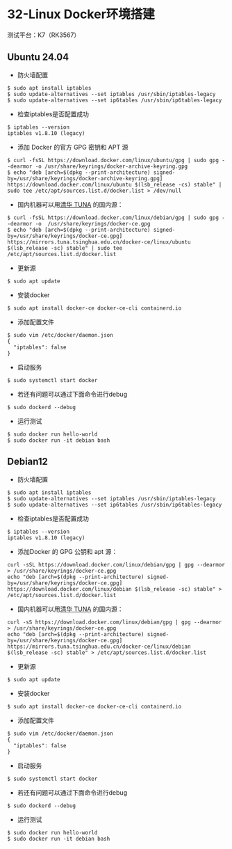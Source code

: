 # 32-Linux Docker环境搭建

测试平台：K7（RK3567）



## Ubuntu 24.04

* 防火墙配置

```shell
$ sudo apt install iptables
$ sudo update-alternatives --set iptables /usr/sbin/iptables-legacy
$ sudo update-alternatives --set ip6tables /usr/sbin/ip6tables-legacy
```

* 检查iptables是否配置成功

```shell
$ iptables --version
iptables v1.8.10 (legacy)
```

- 添加 Docker 的官方 GPG 密钥和 APT 源

```shell
$ curl -fsSL https://download.docker.com/linux/ubuntu/gpg | sudo gpg --dearmor -o /usr/share/keyrings/docker-archive-keyring.gpg
$ echo "deb [arch=$(dpkg --print-architecture) signed-by=/usr/share/keyrings/docker-archive-keyring.gpg] https://download.docker.com/linux/ubuntu $(lsb_release -cs) stable" | sudo tee /etc/apt/sources.list.d/docker.list > /dev/null
```

* 国内机器可以用[清华 TUNA](https://mirrors.tuna.tsinghua.edu.cn/) 的国内源：

```shell
$ curl -fsSL https://download.docker.com/linux/debian/gpg | sudo gpg --dearmor -o  /usr/share/keyrings/docker-ce.gpg
$ echo "deb [arch=$(dpkg --print-architecture) signed-by=/usr/share/keyrings/docker-ce.gpg] https://mirrors.tuna.tsinghua.edu.cn/docker-ce/linux/ubuntu $(lsb_release -sc) stable" | sudo tee /etc/apt/sources.list.d/docker.list
```

* 更新源

```shell
$ sudo apt update
```

* 安装docker

```shell
$ sudo apt install docker-ce docker-ce-cli containerd.io
```

* 添加配置文件

```shell
$ sudo vim /etc/docker/daemon.json
{
  "iptables": false
}
```

* 启动服务

```shell
$ sudo systemctl start docker
```

* 若还有问题可以通过下面命令进行debug

```shell
$ sudo dockerd --debug
```

* 运行测试

```shell
$ sudo docker run hello-world
$ sudo docker run -it debian bash
```



## Debian12

* 防火墙配置

```shell
$ sudo apt install iptables
$ sudo update-alternatives --set iptables /usr/sbin/iptables-legacy
$ sudo update-alternatives --set ip6tables /usr/sbin/ip6tables-legacy
```

* 检查iptables是否配置成功

```shell
$ iptables --version
iptables v1.8.10 (legacy)
```


*  添加Docker 的 GPG 公钥和 apt 源：

```
curl -sSL https://download.docker.com/linux/debian/gpg | gpg --dearmor > /usr/share/keyrings/docker-ce.gpg
echo "deb [arch=$(dpkg --print-architecture) signed-by=/usr/share/keyrings/docker-ce.gpg] https://download.docker.com/linux/debian $(lsb_release -sc) stable" > /etc/apt/sources.list.d/docker.list

```

* 国内机器可以用[清华 TUNA](https://mirrors.tuna.tsinghua.edu.cn/) 的国内源：

```shell
curl -sS https://download.docker.com/linux/debian/gpg | gpg --dearmor > /usr/share/keyrings/docker-ce.gpg
echo "deb [arch=$(dpkg --print-architecture) signed-by=/usr/share/keyrings/docker-ce.gpg] https://mirrors.tuna.tsinghua.edu.cn/docker-ce/linux/debian $(lsb_release -sc) stable" > /etc/apt/sources.list.d/docker.list

```

* 更新源

```shell
$ sudo apt update
```

* 安装docker

```shell
$ sudo apt install docker-ce docker-ce-cli containerd.io
```

* 添加配置文件

```shell
$ sudo vim /etc/docker/daemon.json
{
  "iptables": false
}
```

* 启动服务

```shell
$ sudo systemctl start docker
```

* 若还有问题可以通过下面命令进行debug

```shell
$ sudo dockerd --debug
```

* 运行测试

```shell
$ sudo docker run hello-world
$ sudo docker run -it debian bash
```

